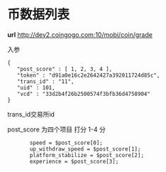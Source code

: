 # 币数据列表 #
**url**
http://dev2.coingogo.com:10/mobi/coin/grade

入参

	{
	   "post_score" : [ 1, 2, 3, 4 ],
	   "token" : "d91a0e16c2e2642427a392011724d85c",
	   "trans_id" : "11",
	   "uid" : 101,
	   "vcd" : "33d2b4f26b2500574f3bfb36d4758904"
	}



trans_id交易所id

post_score 为四个项目 打分  1-4 分

           speed = $post_score[0];
           up_withdraw_speed = $post_score[1];
           platform_stabilize = $post_score[2];
           experience = $post_score[3];


